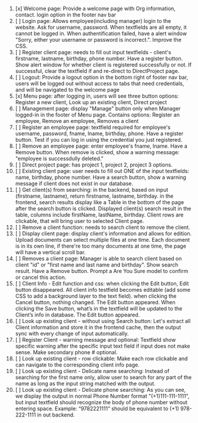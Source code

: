 1. [x] Welcome page: Provide a welcome page with Org information, contact. login option in the footer nav bar
2. [ ] Login page: Allows employee(including manager) login to the website. Ask for username, password. When textfields are all empty, it cannot be logged in. When authentification failed, have a alert window "Sorry, either your username or password is incorrect.". Improve the CSS. 
3. [ ] Register client page: needs to fill out input textfields - client's firstname, lastname, birthday, phone number. Have a register button. Show alert window for whether client is registered successfully or not. If successful, clear the textfield if and re-direct to DirectProject page. 
4. [ ] Logout: Provide a logout option in the bottom right of footer nav bar, users will be logged out without access to tabs that need credentials, and will be navigated to the welcome page
5. [x] Menu page: after logging in, users will see three button options: Register a new client, Look up an existing client, Direct project
6. [ ] Management page: display "Manage" button only when Manager logged-in in the footer of Menu page. Contains options: Register an employee, Remove an employee, Removes a client  
7. [ ] Register an employee page: textfield required for employee's username, password, fname, lname, birthday, phone. Have a register button. Test if you can log in using the credential you just registered. 
8. [ ] Remove an employee page: enter employee's fname, lname. Have a Remove button. When remove is clicked, show a warning message: "employee is successdully deleted." 
9. [ ] Direct project page: has project 1, project 2, project 3 options. 
10. [ ] Existing client page: user needs to fill out ONE of the input textfields: name, birthday, phone number. Have a search button, show a warning message if client does not exist in our database. 
11. [ ] Get client(s) from searching: in the backend, based on input (firstname, lastname), return firstname, lastname, birthday. in the frontend, search results display like a Table in the bottom of the page after the search button is clicked. Displayed client(s) search result in the table, columns include firstName, lastName, birthday. Client rows are clickable, that will bring user to selected Client page.
12. [ ] Remove a client function: needs to search client to remove the client. 
13. [ ] Display client page: display client's information and allows for edition. Upload documents can select multiple files at one time. Each document is in its own line, if there're too many documents at one time, the page will have a vertical scroll bar.  
14. [ ] Removes a client page: Manager is able to search client based on client "id" or "first name and last name and birthday". Show search result. Have a Remove button. Prompt a Are You Sure model to confirm or cancel this action. 
15. [ ] Client Info - Edit function and css: when clicking the Edit button, Edit button disappeared. All client info testfield becomes editable (add some CSS to add a background layer to the text field). when clicking the Cancel button, nothing changed. The Edit button appeared. When clicking the Save button, what’s in the textfield will be updated to the Client’s info in database. The Edit button appeared.
16. [ ] Look up existing client - without using Search button: Let's extract all Client information and store it in the frontend cache, then the output sync with every change of input automatically. 
17. [ ] Register Client - warning message and optional: Textfield show specific warning after the specific input text field if input does not make sense. Make secondary phone # optional.
18. [ ] Look up existing client - row clickable: Make each row clickable and can navigate to the corresponding client info page. 
19. [ ] Look up existing client - Delicate name searching: Instead of searching for the first name only, allow user to search for any part of the name as long as the input string matched with the output. 
20. [ ] Look up existing client - Delicate phone searching: As you can see, we display the output in normal Phone Number format "(+1)111-111-1111", but input textfield should recognize the body of phone number without entering space. Example: “9782221111“ should be equivalent to (+1) 978-222-1111 in out backend.